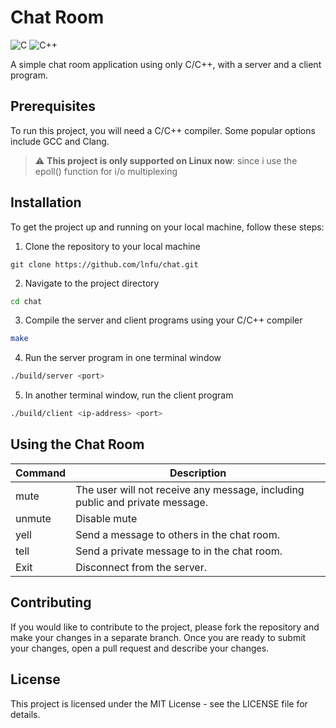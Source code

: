 # Chat Room
![C](https://img.shields.io/badge/c-%2300599C.svg?style=for-the-badge&logo=c&logoColor=white)
![C++](https://img.shields.io/badge/c++-%2300599C.svg?style=for-the-badge&logo=c%2B%2B&logoColor=white)

A simple chat room application using only C/C++, with a server and a client program.

## Prerequisites
To run this project, you will need a C/C++ compiler. Some popular options include GCC and Clang.
> :warning: **This project is only supported on Linux now**: since i use the epoll() function for i/o multiplexing

## Installation
To get the project up and running on your local machine, follow these steps:
1. Clone the repository to your local machine
```
git clone https://github.com/lnfu/chat.git
```

2. Navigate to the project directory
```bash
cd chat
```

3. Compile the server and client programs using your C/C++ compiler
```bash
make
```

4. Run the server program in one terminal window
```bash
./build/server <port>
```

5. In another terminal window, run the client program
```bash
./build/client <ip-address> <port>
```

## Using the Chat Room
| Command                   | Description                                                                  |
| ------------------------- | ---------------------------------------------------------------------------- |
| mute                      | The user will not receive any message, including public and private message. |
| unmute                    | Disable mute                                                                 |
| yell <message>            | Send a message to others in the chat room.                                   |
| tell <receiver> <message> | Send a private message to <receiver> in the chat room.                       |
| Exit                      | Disconnect from the server.                                                  |

## Contributing
If you would like to contribute to the project, please fork the repository and make your changes in a separate branch. Once you are ready to submit your changes, open a pull request and describe your changes.

## License
This project is licensed under the MIT License - see the LICENSE file for details.
